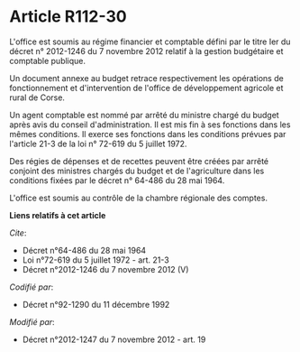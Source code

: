 # Article R112-30

L'office est soumis au régime financier et comptable défini par le titre Ier du décret n° 2012-1246 du 7 novembre 2012
relatif à la gestion budgétaire et comptable publique. 

Un document annexe au budget retrace respectivement les opérations de fonctionnement et d'intervention de l'office de
développement agricole et rural de Corse. 

Un agent comptable est nommé par arrêté du ministre chargé du budget après avis du conseil d'administration. Il est mis fin à
ses fonctions dans les mêmes conditions. Il exerce ses fonctions dans les conditions prévues par l'article 21-3 de la loi n°
72-619 du 5 juillet 1972. 

Des régies de dépenses et de recettes peuvent être créées par arrêté conjoint des ministres chargés du budget et de
l'agriculture dans les conditions fixées par le décret n° 64-486 du 28 mai 1964. 

L'office est soumis au contrôle de la chambre régionale des comptes.

**Liens relatifs à cet article**

_Cite_:

  - Décret n°64-486 du 28 mai 1964
  - Loi n°72-619 du 5 juillet 1972 - art. 21-3
  - Décret n°2012-1246 du 7 novembre 2012 (V)

_Codifié par_:

  - Décret n°92-1290 du 11 décembre 1992

_Modifié par_:

  - Décret n°2012-1247 du 7 novembre 2012 - art. 19
